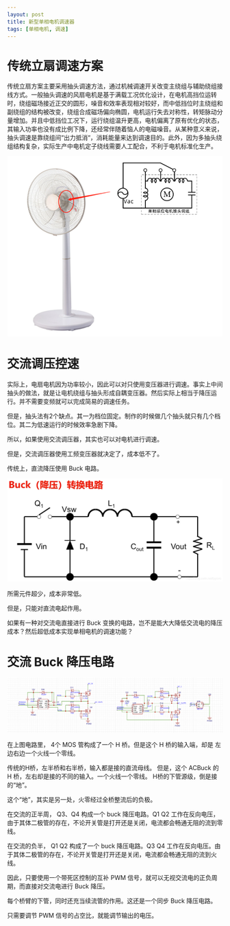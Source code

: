 ```yaml
---
layout: post
title: 新型单相电机调速器
tags: [单相电机, 调速]
---
```


# 传统立扇调速方案

传统立扇方案主要采用抽头调速方法，通过机械调速开关改变主绕组与辅助绕组接线方式。一般抽头调速的风扇电机是基于满载工况优化设计，在电机高挡位运转时，绕组磁场接近正交的圆形，噪音和效率表现相对较好，而中低挡位时主绕组和副绕组的结构被改变，绕组合成磁场偏向椭圆，电机运行失去对称性，转矩脉动分量增加。并且中低挡位工况下，运行绕组温升更高，电机偏离了原有优化的状态，其输入功率也没有成比例下降，还经常伴随着恼人的电磁噪音。从某种意义来说，抽头调速是靠绕组间“出力抵消“，消耗能量来达到调速目的。此外，因为多抽头绕组结构复杂，实际生产中电机定子绕线需要人工配合，不利于电机标准化生产。

![抽头调速](/images/28469021.png)

# 交流调压控速

实际上，电扇电机因为功率较小，因此可以对只使用变压器进行调速。事实上中间抽头的做法，就是让电机绕组与抽头形成自耦变压器。然后实际上相当于降压运行。并不需要变频就可以完成简易的调速任务。

但是，抽头法有2个缺点。其一为档位固定。制作的时候做几个抽头就只有几个档位。其二为低速运行的时候效率急剧下降。

所以，如果使用交流调压器，其实也可以对电机进行调速。

但是，交流调压器使用工频变压器就决定了，成本低不了。

传统上，直流降压使用 Buck 电路。

![Buck](/images/20200414104632358.png)

所需元件超少，成本非常低。

但是，只能对直流电起作用。

如果有一种对交流电直接进行 Buck 变换的电路，岂不是能大大降低交流电的降压成本？然后超低成本实现单相电机的调速功能？

# 交流 Buck 降压电路

![ACBuck](/images/Snipaste_2024-03-06_02-26-04.png)

在上图电路里， 4个 MOS 管构成了一个 H 桥。但是这个 H 桥的输入端，却是 左边右边一个火线一个零线。

传统的H桥，左半桥和右半桥，输入都是接的直流母线。
但是，这个 ACBuck 的 H 桥，左右却是接的不同的输入。一个火线一个零线。 H桥的下管源级，倒是接的“地”。

这个“地”，其实是另一处，火零经过全桥整流后的负极。

在交流的正半周， Q3、Q4 构成一个 buck 降压电路。Q1 Q2 工作在反向电压，由于其体二极管的存在，不论开关管是打开还是关闭，电流都会畅通无阻的流到零线。

在交流的负半， Q1 Q2 构成了一个 buck 降压电路。Q3 Q4 工作在反向电压。由于其体二极管的存在，不论开关管是打开还是关闭，电流都会畅通无阻的流到火线。

因此，只要使用一个带死区控制的互补 PWM 信号，就可以无视交流电的正负周期，而直接对交流电进行 Buck 降压。

每个桥臂的下管，同时还充当续流管的作用。这还是一个同步 Buck 降压电路。

只需要调节 PWM 信号的占空比，就能调节输出的电压。

